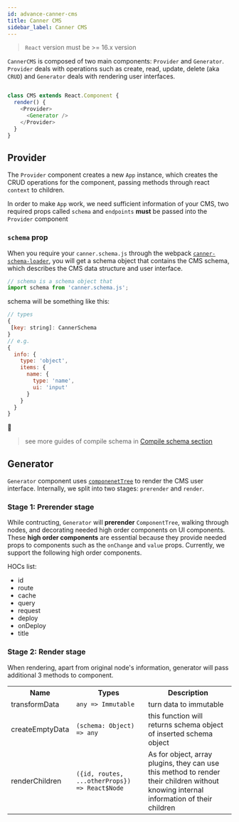 ```yaml
---
id: advance-canner-cms
title: Canner CMS
sidebar_label: Canner CMS
---
```


> `React` version must be >= 16.x version

`CannerCMS` is composed of two main components: `Provider` and `Generator`. `Provider` deals with operations such as create, read, update, delete (aka `CRUD`) and `Generator` deals with rendering user interfaces.

```js

class CMS extends React.Component {
  render() {
    <Provider>
      <Generator />
    </Provider>
  }
}
```

## Provider

The `Provider` component creates a new `App` instance, which creates the CRUD operations for the component, passing methods through react `context` to children.

In order to make `App` work, we need sufficient information of your CMS, two required props called `schema` and `endpoints` **must** be passed into the `Provider` component

### `schema` prop

When you require your `canner.schema.js` through the webpack [`canner-schema-loader`](guides-canner-schema-loader.md), you will get a schema object that contains the CMS schema, which describes the CMS data structure and user interface.

```js
// schema is a schema object that 
import schema from 'canner.schema.js';
```

schema will be something like this:

```js
// types
{
 [key: string]: CannerSchema
}
// e.g.
{
  info: {
    type: 'object',
    items: {
      name: {
        type: 'name',
        ui: 'input'
      }
    }
  }
}
```


> see more guides of compile schema in [Compile schema section](concept-compile-canner-schema.md) 

## Generator

`Generator` component uses [`componenetTree`](concept-component-tree.md) to render the CMS user interface. Internally, we split into two stages: `prerender` and `render`.

### Stage 1: Prerender stage

While contructing, `Generator` will **prerender** `ComponentTree`, walking through nodes, and decorating needed high order components on UI components. These **high order components** are essential because they provide needed props to components such as the `onChange` and `value` props. Currently, we support the following high order components.

HOCs list:

- id
- route
- cache
- query
- request
- deploy
- onDeploy
- title

### Stage 2: Render stage

When rendering, apart from original node's information, generator will pass additional 3 methods to component. 

<table>
  <tr>
    <th>Name</th>
    <th>Types</th>
    <th>Description</th>
  </tr>
  <tr>
    <td>transformData</td>
    <td><code>any => Immutable</code></td>
    <td>turn data to immutable</td>
  </tr>
  <tr>
    <td>createEmptyData</td>
    <td><code>(schema: Object) => any</code></td>
    <td>this function will returns schema object of inserted schema object</td>
  </tr>
  <tr>
    <td>renderChildren</td>
    <td><code>({id, routes, ...otherProps}) => React$Node</code></td>
    <td>As for object, array plugins, they can use this method to render their children without knowing internal information of their children</td>
  </tr>
</table>
